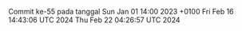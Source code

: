 Commit ke-55 pada tanggal Sun Jan 01 14:00 2023 +0100
Fri Feb 16 14:43:06 UTC 2024
Thu Feb 22 04:26:57 UTC 2024
